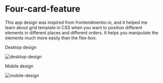 # Four-card-feature

This app design was inspired from frontendmentor.io, and it helped me learn about grid template in CSS when you want to position different elements in different places and different orders. It helps you manipulate the elements much more easily than the flex-box.

Desktop design

![desktop-design](https://user-images.githubusercontent.com/103998434/217758775-3d612ee3-57e9-47d7-bd63-f932602fe3e0.jpg)

Mobile design

![mobile-design](https://user-images.githubusercontent.com/103998434/217758802-b43e6574-b770-400a-95e6-ed211179c8d6.jpg)
